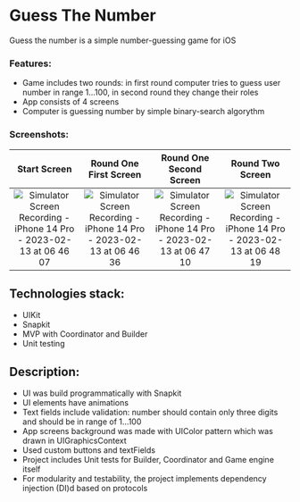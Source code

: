 # Guess The Number
Guess the number is a simple number-guessing game for iOS

### Features:
- Game includes two rounds: in first round computer tries to guess user number in range 1...100, in second round they change their roles
- App consists of 4 screens
- Computer is guessing number by simple binary-search algorythm

### Screenshots:
| Start Screen | Round One First Screen | Round One Second Screen | Round Two Screen |
:---:|:---:|:---:|:---:|
![Simulator Screen Recording - iPhone 14 Pro - 2023-02-13 at 06 46 07](https://user-images.githubusercontent.com/90643294/218352991-d1c68e88-7476-46c3-b5c4-74a2d54a7ca2.gif) | ![Simulator Screen Recording - iPhone 14 Pro - 2023-02-13 at 06 46 36](https://user-images.githubusercontent.com/90643294/218353034-429d3339-68fa-417e-baea-b3cdea1e9817.gif) | ![Simulator Screen Recording - iPhone 14 Pro - 2023-02-13 at 06 47 10](https://user-images.githubusercontent.com/90643294/218353086-66f6ea7b-b2cc-4a99-b4b5-cb9d2122398e.gif) | ![Simulator Screen Recording - iPhone 14 Pro - 2023-02-13 at 06 48 19](https://user-images.githubusercontent.com/90643294/218353104-2e9c2b0a-caec-408f-9980-82d913127542.gif)





## Technologies stack:
- UIKit
- Snapkit
- MVP with Coordinator and Builder
- Unit testing

## Description:
- UI was build programmatically with Snapkit
- UI elements have animations
- Text fields include validation: number should contain only three digits and should be in range of 1...100
- App screens background was made with UIColor pattern which was drawn in UIGraphicsContext
- Used custom buttons and textFields
- Project includes Unit tests for Builder, Coordinator and Game engine itself
- For modularity and testability, the project implements dependency injection (DI)d based on protocols
